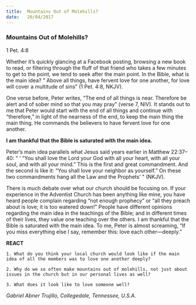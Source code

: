 ```yaml
---
title:  Mountains Out of Molehills?
date:   20/04/2017
---
```


### Mountains Out of Molehills?

1 Pet. 4:8

Whether it’s quickly glancing at a Facebook posting, browsing a new book to read, or filtering through the fluff of that friend who takes a few minutes to get to the point, we tend to seek after the main point. In the Bible, what is the main idea? “ Above all things, have fervent love for one another, for love will cover a multitude of sins” (1 Pet. 4:8, NKJV).

One verse before, Peter writes, “The end of all things is near. Therefore be alert and of sober mind so that you may pray” (verse 7, NIV). It stands out to me that Peter would start with the end of all things and continue with “therefore,” in light of the nearness of the end, to keep the main thing the main thing. He commands the believers to have fervent love for one another.

**I am thankful that the Bible is saturated with the main idea.**

Peter’s main idea parallels what Jesus said years earlier in Matthew 22:37–40: “ ‘ “You shall love the Lord your God with all your heart, with all your soul, and with all your mind.” This is the first and great commandment. And the second is like it: “You shall love your neighbor as yourself.” On these two commandments hang all the Law and the Prophets’ " (NKJV).

There is much debate over what our church should be focusing on. If your experience in the Adventist Church has been anything like mine, you have heard people complain regarding “not enough prophecy” or “all they preach about is love; it is too watered down!” People have different opinions regarding the main idea in the teachings of the Bible; and in different times of their lives, they value one teaching over the others. I am thankful that the Bible is saturated with the main idea. To me, Peter is almost screaming, “If you miss everything else I say, remember this: love each other—deeply.”

**REACT**

`1. What do you think your local church would look like if the main idea of all the members was to love one another deeply?`

`2. Why do we so often make mountains out of molehills, not just about issues in the church but in our personal lives as well?`

`3. What does it look like to love someone well?`

_Gabriel Abner Trujillo, Collegedale, Tennessee, U.S.A._